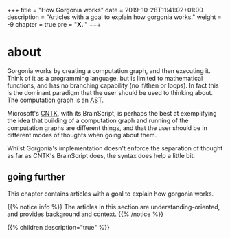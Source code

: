+++
title = "How Gorgonia works"
date = 2019-10-28T11:41:02+01:00
description = "Articles with a goal to explain how gorgonia works."
weight = -9
chapter = true
pre = "<b>X. </b>"
+++

# about

Gorgonia works by creating a computation graph, and then executing it. Think of it as a programming language, but is limited to mathematical functions, and has no branching capability (no if/then or loops). In fact this is the dominant paradigm that the user should be used to thinking about. The computation graph is an [AST](http://en.wikipedia.org/wiki/Abstract_syntax_tree).

Microsoft's [CNTK](https://github.com/Microsoft/CNTK), with its BrainScript, is perhaps the best at exemplifying the idea that building of a computation graph and running of the computation graphs are different things, and that the user should be in different modes of thoughts when going about them.

Whilst Gorgonia's implementation doesn't enforce the separation of thought as far as CNTK's BrainScript does, the syntax does help a little bit.

## going further

This chapter contains articles with a goal to explain how gorgonia works.

{{% notice info %}}
The articles in this section are understanding-oriented, and provides background and context.
{{% /notice %}}

{{% children description="true" %}}
